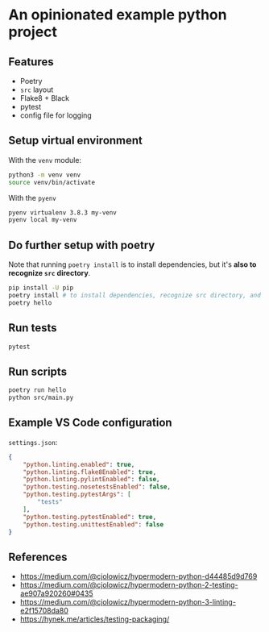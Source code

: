 # An opinionated example python project

## Features

- Poetry
- `src` layout
- Flake8 + Black
- pytest
- config file for logging

## Setup virtual environment

With the `venv` module:

```bash
python3 -m venv venv
source venv/bin/activate
```

With the `pyenv`

```bash
pyenv virtualenv 3.8.3 my-venv
pyenv local my-venv
```

## Do further setup with poetry

Note that running `poetry install` is to install dependencies, but it's **also to recognize `src` directory**.

```bash
pip install -U pip
poetry install # to install dependencies, recognize src directory, and update scripts
poetry hello
```

## Run tests

```bash
pytest
```

## Run scripts

```bash
poetry run hello
python src/main.py
```

## Example VS Code configuration

`settings.json`:

```json
{
    "python.linting.enabled": true,
    "python.linting.flake8Enabled": true,
    "python.linting.pylintEnabled": false,
    "python.testing.nosetestsEnabled": false,
    "python.testing.pytestArgs": [
        "tests"
    ],
    "python.testing.pytestEnabled": true,
    "python.testing.unittestEnabled": false
}
```


## References

- https://medium.com/@cjolowicz/hypermodern-python-d44485d9d769
- https://medium.com/@cjolowicz/hypermodern-python-2-testing-ae907a920260#0435
- https://medium.com/@cjolowicz/hypermodern-python-3-linting-e2f15708da80
- https://hynek.me/articles/testing-packaging/
